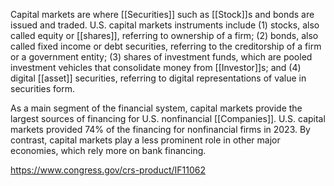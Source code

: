 Capital markets are where [[Securities]] such as [[Stock]]s and bonds are issued and traded. U.S. capital markets instruments include (1) stocks, also called equity or [[shares]], referring to ownership of a firm; (2) bonds, also called fixed income or debt securities, referring to the creditorship of a firm or a government entity; (3) shares of investment funds, which are pooled investment vehicles that consolidate money from [[Investor]]s; and (4) digital [[asset]] securities, referring to digital representations of value in securities form. 

As a main segment of the financial system, capital markets provide the largest sources of financing for U.S. nonfinancial [[Companies]]. U.S. capital markets provided 74% of the financing for nonfinancial firms in 2023. By contrast, capital markets play a less prominent role in other major economies, which rely more on bank financing.

https://www.congress.gov/crs-product/IF11062